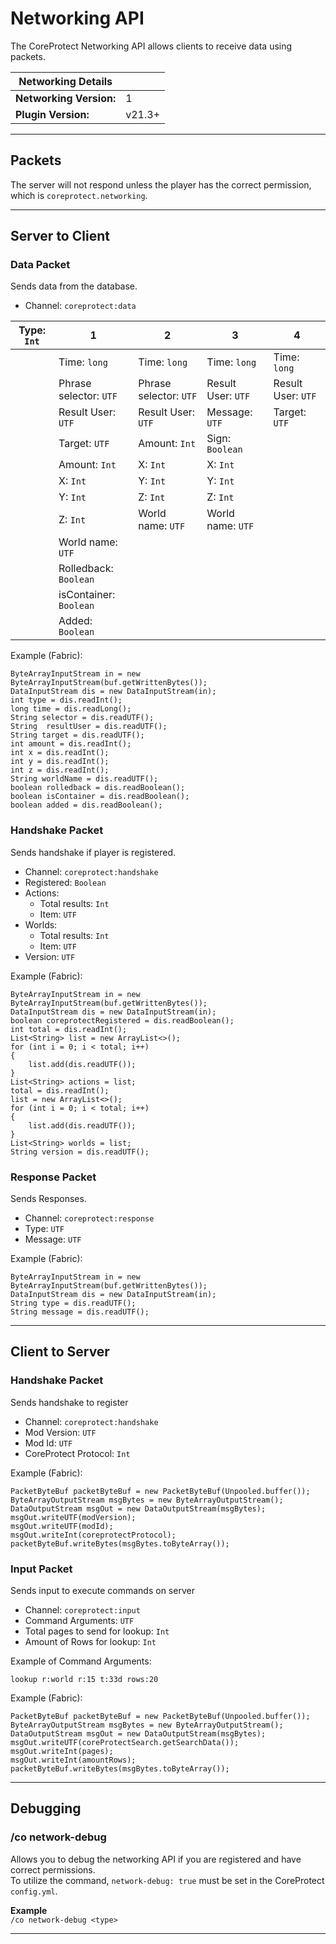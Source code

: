 # Networking API

The CoreProtect Networking API allows clients to receive data using packets.

| Networking Details      |        |
|-------------------------|--------|
| **Networking Version:** | 1      |
| **Plugin Version:**     | v21.3+ |

---

## Packets

The server will not respond unless the player has the correct permission, which is `coreprotect.networking`.

---

## Server to Client

### Data Packet
Sends data from the database.

* Channel: `coreprotect:data`

| Type: `Int` | 1                      | 2                      | 3                  | 4                  |
|-------------|------------------------|------------------------|--------------------|--------------------|
|             | Time: `long`           | Time: `long`           | Time: `long`       | Time: `long`       |
|             | Phrase selector: `UTF` | Phrase selector: `UTF` | Result User: `UTF` | Result User: `UTF` |
|             | Result User: `UTF`     | Result User: `UTF`     | Message: `UTF`     | Target: `UTF`      |
|             | Target: `UTF`          | Amount: `Int`          | Sign: `Boolean`    |                    |
|             | Amount: `Int`          | X: `Int`               | X: `Int`           |                    |
|             | X: `Int`               | Y: `Int`               | Y: `Int`           |                    |
|             | Y: `Int`               | Z: `Int`               | Z: `Int`           |                    |
|             | Z: `Int`               | World name: `UTF`      | World name: `UTF`  |                    |
|             | World name: `UTF`      |                        |                    |                    |
|             | Rolledback: `Boolean`  |                        |                    |                    |
|             | isContainer: `Boolean` |                        |                    |                    |
|             | Added: `Boolean`       |                        |                    |                    |

Example (Fabric):
```
ByteArrayInputStream in = new ByteArrayInputStream(buf.getWrittenBytes());
DataInputStream dis = new DataInputStream(in);
int type = dis.readInt();
long time = dis.readLong();
String selector = dis.readUTF();
String  resultUser = dis.readUTF();
String target = dis.readUTF();
int amount = dis.readInt();
int x = dis.readInt();
int y = dis.readInt();
int z = dis.readInt();
String worldName = dis.readUTF();
boolean rolledback = dis.readBoolean();
boolean isContainer = dis.readBoolean();
boolean added = dis.readBoolean();
```

### Handshake Packet
Sends handshake if player is registered.

* Channel: `coreprotect:handshake`
* Registered: `Boolean`
* Actions:
  * Total results: `Int`
  * Item: `UTF`
* Worlds:
  * Total results: `Int`
  * Item: `UTF`
* Version: `UTF`

Example (Fabric):
```
ByteArrayInputStream in = new ByteArrayInputStream(buf.getWrittenBytes());
DataInputStream dis = new DataInputStream(in);
boolean coreprotectRegistered = dis.readBoolean();
int total = dis.readInt();
List<String> list = new ArrayList<>();
for (int i = 0; i < total; i++)
{
    list.add(dis.readUTF());
}
List<String> actions = list;
total = dis.readInt();
list = new ArrayList<>();
for (int i = 0; i < total; i++)
{
    list.add(dis.readUTF());
}
List<String> worlds = list;
String version = dis.readUTF();
```

### Response Packet
Sends Responses.

* Channel: `coreprotect:response`
* Type: `UTF`
* Message: `UTF`

Example (Fabric):
```
ByteArrayInputStream in = new ByteArrayInputStream(buf.getWrittenBytes());
DataInputStream dis = new DataInputStream(in);
String type = dis.readUTF();
String message = dis.readUTF();
```

---

## Client to Server

### Handshake Packet
Sends handshake to register

* Channel: `coreprotect:handshake`  
* Mod Version: `UTF`  
* Mod Id: `UTF`   
* CoreProtect Protocol: `Int`

Example (Fabric):
```
PacketByteBuf packetByteBuf = new PacketByteBuf(Unpooled.buffer());
ByteArrayOutputStream msgBytes = new ByteArrayOutputStream();
DataOutputStream msgOut = new DataOutputStream(msgBytes);
msgOut.writeUTF(modVersion);
msgOut.writeUTF(modId);
msgOut.writeInt(coreprotectProtocol);
packetByteBuf.writeBytes(msgBytes.toByteArray());
```

### Input Packet
Sends input to execute commands on server

* Channel: `coreprotect:input`
* Command Arguments: `UTF`
* Total pages to send for lookup: `Int`
* Amount of Rows for lookup: `Int`

Example of Command Arguments:
```
lookup r:world r:15 t:33d rows:20
```

Example (Fabric):
```
PacketByteBuf packetByteBuf = new PacketByteBuf(Unpooled.buffer());
ByteArrayOutputStream msgBytes = new ByteArrayOutputStream();
DataOutputStream msgOut = new DataOutputStream(msgBytes);
msgOut.writeUTF(coreProtectSearch.getSearchData());
msgOut.writeInt(pages);
msgOut.writeInt(amountRows);
packetByteBuf.writeBytes(msgBytes.toByteArray());
```

---

## Debugging

### /co network-debug
Allows you to debug the networking API if you are registered and have correct permissions.  
To utilize the command, `network-debug: true` must be set in the CoreProtect `config.yml`.

**Example**  
`/co network-debug <type>`

___